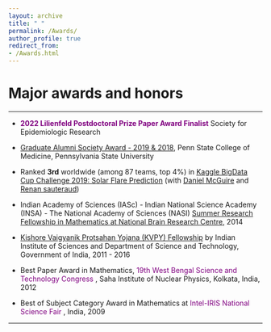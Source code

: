 ```yaml
---
layout: archive
title: " "
permalink: /Awards/
author_profile: true
redirect_from: 
- /Awards.html
---
```


# Major awards and honors

---

* <span style="text-align: justify">  <span style ="color:purple"> **2022 Lilienfeld Postdoctoral Prize Paper Award Finalist** </span>
Society for Epidemiologic Research </span>

* <span style="text-align: justify">  <span style ="color:purple">[Graduate Alumni Society Award - 2019 & 2018](https://pennstatehealthnews.org/topics/retreat-provides-networking-opportunity-for-graduate-students-faculty/?utm_source=email&utm_campaign=Retreat)</span>, Penn State College of Medicine, Pennsylvania State University </span>

* <span style="text-align: justify"> Ranked **3rd** worldwide (among 87 teams, top 4%) in <span style ="color:purple">[Kaggle BigData Cup Challenge 2019: Solar Flare Prediction](https://www.kaggle.com/c/bigdata2019-flare-prediction/discussion/107189#latest-616257)</span> (with [Daniel McGuire](https://www.linkedin.com/in/daniel-mcguire-0083099b/) and [Renan sauteraud](http://srenan.github.io/web/)) </span>

* <span style="text-align: justify"> Indian Academy of Sciences (IASc) - Indian National Science Academy (INSA) - The National Academy of Sciences (NASI) <span style ="color:purple"> [Summer Research Fellowship in Mathematics at National Brain Research Centre](http://www.nbrc.ac.in/newweb/research/groups/nandini-chatterjee-singh)</span>, 2014 </span>

* <span style="text-align: justify"> <span style ="color:purple">[Kishore Vaigyanik Protsahan Yojana (KVPY) Fellowship](http://www.kvpy.iisc.ernet.in/main/index.htm)</span> by Indian Institute of Sciences and Department of Science and Technology, Government of India, 2011 - 2016 </span>

* <span style="text-align: justify"> Best Paper Award in Mathematics, <span style ="color:purple">  19th West Bengal Science and Technology Congress </span>, Saha Institute of Nuclear Physics, Kolkata, India, 2012 </span>

* <span style="text-align: justify"> Best of Subject Category Award in Mathematics at <span style ="color:purple">  Intel-IRIS National Science Fair </span> , India, 2009 </span>

---

